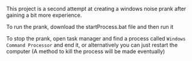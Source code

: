 This project is a second attempt at creating a windows noise prank after gaining a bit more experience.

To run the prank, download the startProcess.bat file and then run it

To stop the prank, open task manager and find a process called `Windows Command Processor` and end it, or alternatively you can just restart the computer
(A method to kill the process will be made eventually)